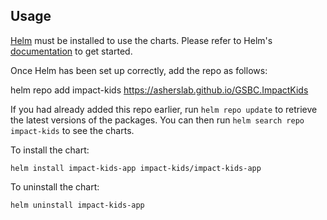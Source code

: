 ## Usage

[Helm](https://helm.sh) must be installed to use the charts.  Please refer to
Helm's [documentation](https://helm.sh/docs) to get started.

Once Helm has been set up correctly, add the repo as follows:

  helm repo add impact-kids https://asherslab.github.io/GSBC.ImpactKids

If you had already added this repo earlier, run `helm repo update` to retrieve
the latest versions of the packages.  You can then run `helm search repo
impact-kids` to see the charts.

To install the <chart-name> chart:

    helm install impact-kids-app impact-kids/impact-kids-app

To uninstall the chart:

    helm uninstall impact-kids-app
